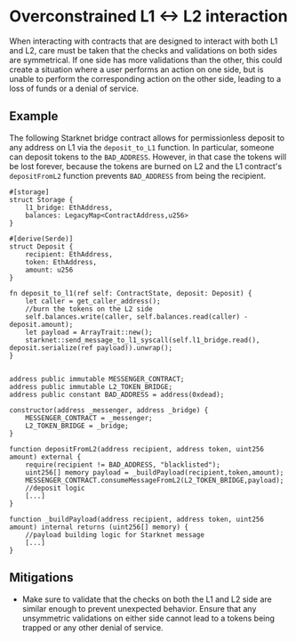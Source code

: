 # Overconstrained L1 <-> L2 interaction

When interacting with contracts that are designed to interact with both L1 and L2, care must be taken that the checks and validations on both sides are symmetrical. If one side has more validations than the other, this could create a situation where a user performs an action on one side, but is unable to perform the corresponding action on the other side, leading to a loss of funds or a denial of service.

## Example

The following Starknet bridge contract allows for permissionless deposit to any address on L1 via the `deposit_to_L1` function. In particular, someone can deposit tokens to the `BAD_ADDRESS`. However, in that case the tokens will be lost forever, because the tokens are burned on L2 and the L1 contract's `depositFromL2` function prevents `BAD_ADDRESS` from being the recipient.

```Cairo
#[storage]
struct Storage {
    l1_bridge: EthAddress,
    balances: LegacyMap<ContractAddress,u256>
}

#[derive(Serde)]
struct Deposit {
    recipient: EthAddress,
    token: EthAddress,
    amount: u256
}

fn deposit_to_l1(ref self: ContractState, deposit: Deposit) {
    let caller = get_caller_address();
    //burn the tokens on the L2 side
    self.balances.write(caller, self.balances.read(caller) - deposit.amount);
    let payload = ArrayTrait::new();
    starknet::send_message_to_l1_syscall(self.l1_bridge.read(), deposit.serialize(ref payload)).unwrap();
}
```

```solidity

address public immutable MESSENGER_CONTRACT;
address public immutable L2_TOKEN_BRIDGE;
address public constant BAD_ADDRESS = address(0xdead);

constructor(address _messenger, address _bridge) {
    MESSENGER_CONTRACT = _messenger;
    L2_TOKEN_BRIDGE = _bridge;
}

function depositFromL2(address recipient, address token, uint256 amount) external {
    require(recipient != BAD_ADDRESS, "blacklisted");
    uint256[] memory payload = _buildPayload(recipient,token,amount);
    MESSENGER_CONTRACT.consumeMessageFromL2(L2_TOKEN_BRIDGE,payload);
    //deposit logic
    [...]
}

function _buildPayload(address recipient, address token, uint256 amount) internal returns (uint256[] memory) {
    //payload building logic for Starknet message
    [...]
}
```

## Mitigations

- Make sure to validate that the checks on both the L1 and L2 side are similar enough to prevent unexpected behavior. Ensure that any unsymmetric validations on either side cannot lead to a tokens being trapped or any other denial of service.
